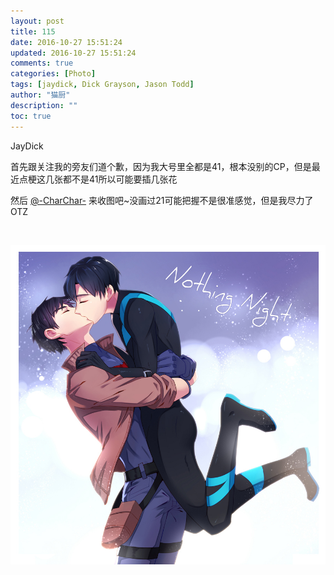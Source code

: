 ```yaml
---
layout: post
title: 115
date: 2016-10-27 15:51:24
updated: 2016-10-27 15:51:24
comments: true
categories: [Photo]
tags: [jaydick, Dick Grayson, Jason Todd]
author: "猫厨"
description: ""
toc: true
---
```


<p>JayDick</p> 
<p>首先跟关注我的旁友们道个歉，因为我大号里全都是41，根本没别的CP，但是最近点梗这几张都不是41所以可能要插几张花</p> 
<p>然后&nbsp;<a target="_blank" loftermentionblogid="505919808" href="http://www.lofter.com/mentionredirect.do?blogId=505919808"  >@-CharChar-</a>&nbsp;来收图吧~没画过21可能把握不是很准感觉，但是我尽力了OTZ</p> 
<p><br /></p>

![](https://raw.githubusercontent.com/alicewish/meowchain247/master/img_cVZNdzJtQk9JV2Nnbk82eUtPQWpVVjg0RElIcUVEVTJjTEN4QnVZMzBIaGVDQkwyWVhwSzVBPT0.jpg)